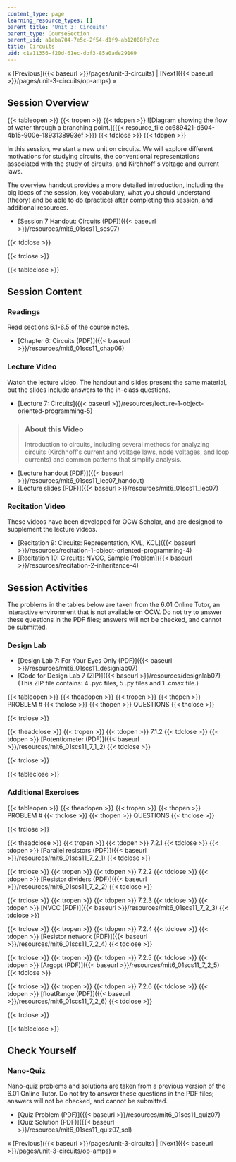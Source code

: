```yaml
---
content_type: page
learning_resource_types: []
parent_title: 'Unit 3: Circuits'
parent_type: CourseSection
parent_uid: a1eba704-7e5c-2f54-d1f9-ab12008fb7cc
title: Circuits
uid: c1a11356-f20d-61ec-dbf3-85a0ade29169
---
```


« [Previous]({{< baseurl >}}/pages/unit-3-circuits) | [Next]({{< baseurl >}}/pages/unit-3-circuits/op-amps) »

Session Overview
----------------

{{< tableopen >}}
{{< tropen >}}
{{< tdopen >}}
![Diagram showing the flow of water through a branching point.]({{< resource_file cc689421-d604-4b15-900e-1893138993ef >}})
{{< tdclose >}}
{{< tdopen >}}


In this session, we start a new unit on circuits. We will explore different motivations for studying circuits, the conventional representations associated with the study of circuits, and Kirchhoff's voltage and current laws.

The overview handout provides a more detailed introduction, including the big ideas of the session, key vocabulary, what you should understand (theory) and be able to do (practice) after completing this session, and additional resources.

*   [Session 7 Handout: Circuits (PDF)]({{< baseurl >}}/resources/mit6_01scs11_ses07)


{{< tdclose >}}

{{< trclose >}}

{{< tableclose >}}

Session Content
---------------

### Readings

Read sections 6.1-6.5 of the course notes.

*   [Chapter 6: Circuits (PDF)]({{< baseurl >}}/resources/mit6_01scs11_chap06)

### Lecture Video

Watch the lecture video. The handout and slides present the same material, but the slides include answers to the in-class questions.

*   [Lecture 7: Circuits]({{< baseurl >}}/resources/lecture-1-object-oriented-programming-5)

> ### About this Video
> 
> Introduction to circuits, including several methods for analyzing circuits (Kirchhoff's current and voltage laws, node voltages, and loop currents) and common patterns that simplify analysis.

*   [Lecture handout (PDF)]({{< baseurl >}}/resources/mit6_01scs11_lec07_handout)
*   [Lecture slides (PDF)]({{< baseurl >}}/resources/mit6_01scs11_lec07)

### Recitation Video

These videos have been developed for OCW Scholar, and are designed to supplement the lecture videos.

*   [Recitation 9: Circuits: Representation, KVL, KCL]({{< baseurl >}}/resources/recitation-1-object-oriented-programming-4)
*   [Recitation 10: Circuits: NVCC, Sample Problem]({{< baseurl >}}/resources/recitation-2-inheritance-4)

Session Activities
------------------

The problems in the tables below are taken from the 6.01 Online Tutor, an interactive environment that is not available on OCW. Do not try to answer these questions in the PDF files; answers will not be checked, and cannot be submitted.

### Design Lab

*   [Design Lab 7: For Your Eyes Only (PDF)]({{< baseurl >}}/resources/mit6_01scs11_designlab07)
*   [Code for Design Lab 7 (ZIP)]({{< baseurl >}}/resources/designlab07) (This ZIP file contains: 4 .pyc files, 5 .py files and 1 .cmax file.)

{{< tableopen >}}
{{< theadopen >}}
{{< tropen >}}
{{< thopen >}}
PROBLEM #
{{< thclose >}}
{{< thopen >}}
QUESTIONS
{{< thclose >}}

{{< trclose >}}

{{< theadclose >}}
{{< tropen >}}
{{< tdopen >}}
7.1.2
{{< tdclose >}}
{{< tdopen >}}
[Potentiometer (PDF)]({{< baseurl >}}/resources/mit6_01scs11_7_1_2)
{{< tdclose >}}

{{< trclose >}}

{{< tableclose >}}

### Additional Exercises

{{< tableopen >}}
{{< theadopen >}}
{{< tropen >}}
{{< thopen >}}
PROBLEM #
{{< thclose >}}
{{< thopen >}}
QUESTIONS
{{< thclose >}}

{{< trclose >}}

{{< theadclose >}}
{{< tropen >}}
{{< tdopen >}}
7.2.1
{{< tdclose >}}
{{< tdopen >}}
[Parallel resistors (PDF)]({{< baseurl >}}/resources/mit6_01scs11_7_2_1)
{{< tdclose >}}

{{< trclose >}}
{{< tropen >}}
{{< tdopen >}}
7.2.2
{{< tdclose >}}
{{< tdopen >}}
[Resistor dividers (PDF)]({{< baseurl >}}/resources/mit6_01scs11_7_2_2)
{{< tdclose >}}

{{< trclose >}}
{{< tropen >}}
{{< tdopen >}}
7.2.3
{{< tdclose >}}
{{< tdopen >}}
[NVCC (PDF)]({{< baseurl >}}/resources/mit6_01scs11_7_2_3)
{{< tdclose >}}

{{< trclose >}}
{{< tropen >}}
{{< tdopen >}}
7.2.4
{{< tdclose >}}
{{< tdopen >}}
[Resistor network (PDF)]({{< baseurl >}}/resources/mit6_01scs11_7_2_4)
{{< tdclose >}}

{{< trclose >}}
{{< tropen >}}
{{< tdopen >}}
7.2.5
{{< tdclose >}}
{{< tdopen >}}
[Argopt (PDF)]({{< baseurl >}}/resources/mit6_01scs11_7_2_5)
{{< tdclose >}}

{{< trclose >}}
{{< tropen >}}
{{< tdopen >}}
7.2.6
{{< tdclose >}}
{{< tdopen >}}
[floatRange (PDF)]({{< baseurl >}}/resources/mit6_01scs11_7_2_6)
{{< tdclose >}}

{{< trclose >}}

{{< tableclose >}}

Check Yourself
--------------

### Nano-Quiz

Nano-quiz problems and solutions are taken from a previous version of the 6.01 Online Tutor. Do not try to answer these questions in the PDF files; answers will not be checked, and cannot be submitted.

*   [Quiz Problem (PDF)]({{< baseurl >}}/resources/mit6_01scs11_quiz07)
*   [Quiz Solution (PDF)]({{< baseurl >}}/resources/mit6_01scs11_quiz07_sol)

« [Previous]({{< baseurl >}}/pages/unit-3-circuits) | [Next]({{< baseurl >}}/pages/unit-3-circuits/op-amps) »